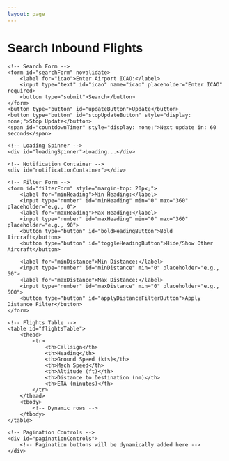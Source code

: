 ```yaml
---
layout: page
---
```


<style>
body {
    font-family: Arial, sans-serif;
    margin: 20px;
}
.container {
    max-width: 800px;
    margin: auto;
}
table {
    width: 100%;
    border-collapse: collapse;
    margin-top: 20px;
}
th, td {
    border: 1px solid #ddd;
    padding: 8px;
    text-align: center;
}
th {
    background-color: #f4f4f4;
}
#loadingSpinner {
    display: none;
    position: fixed;
    top: 50%;
    left: 50%;
    transform: translate(-50%, -50%);
    font-size: 20px;
    color: #333;
}
.notification {
    position: fixed;
    bottom: 10px;
    right: 10px;
    background-color: #f44336;
    color: white;
    padding: 10px;
    margin: 5px 0;
    border-radius: 3px;
    box-shadow: 0px 2px 5px rgba(0, 0, 0, 0.3);
    z-index: 1000;
}
.notification.success {
    background-color: #4caf50;
}
#paginationControls {
    margin-top: 20px;
    text-align: center;
}
#paginationControls button {
    margin: 0 5px;
    padding: 5px 10px;
}
</style>

<body>
<div class="container">
    <h1>Search Inbound Flights</h1>

    <!-- Search Form -->
    <form id="searchForm" novalidate>
        <label for="icao">Enter Airport ICAO:</label>
        <input type="text" id="icao" name="icao" placeholder="Enter ICAO" required>
        <button type="submit">Search</button>
    </form>
    <button type="button" id="updateButton">Update</button>
    <button type="button" id="stopUpdateButton" style="display: none;">Stop Update</button>
    <span id="countdownTimer" style="display: none;">Next update in: 60 seconds</span>

    <!-- Loading Spinner -->
    <div id="loadingSpinner">Loading...</div>

    <!-- Notification Container -->
    <div id="notificationContainer"></div>

    <!-- Filter Form -->
    <form id="filterForm" style="margin-top: 20px;">
        <label for="minHeading">Min Heading:</label>
        <input type="number" id="minHeading" min="0" max="360" placeholder="e.g., 0">
        <label for="maxHeading">Max Heading:</label>
        <input type="number" id="maxHeading" min="0" max="360" placeholder="e.g., 90">
        <button type="button" id="boldHeadingButton">Bold Aircraft</button>
        <button type="button" id="toggleHeadingButton">Hide/Show Other Aircraft</button>

        <label for="minDistance">Min Distance:</label>
        <input type="number" id="minDistance" min="0" placeholder="e.g., 50">
        <label for="maxDistance">Max Distance:</label>
        <input type="number" id="maxDistance" min="0" placeholder="e.g., 500">
        <button type="button" id="applyDistanceFilterButton">Apply Distance Filter</button>
    </form>

    <!-- Flights Table -->
    <table id="flightsTable">
        <thead>
            <tr>
                <th>Callsign</th>
                <th>Heading</th>
                <th>Ground Speed (kts)</th>
                <th>Mach Speed</th>
                <th>Altitude (ft)</th>
                <th>Distance to Destination (nm)</th>
                <th>ETA (minutes)</th>
            </tr>
        </thead>
        <tbody>
            <!-- Dynamic rows -->
        </tbody>
    </table>

    <!-- Pagination Controls -->
    <div id="paginationControls">
        <!-- Pagination buttons will be dynamically added here -->
    </div>
</div>

<script src="/js/if-inbounds.js"></script>
</body>